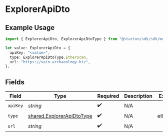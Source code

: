 # ExplorerApiDto

## Example Usage

```typescript
import { ExplorerApiDto, ExplorerApiDtoType } from "@starton/sdk/sdk/models/shared";

let value: ExplorerApiDto = {
  apiKey: "<value>",
  type: ExplorerApiDtoType.Etherscan,
  url: "https://vain-archaeology.biz",
};
```

## Fields

| Field                                                                         | Type                                                                          | Required                                                                      | Description                                                                   | Example                                                                       |
| ----------------------------------------------------------------------------- | ----------------------------------------------------------------------------- | ----------------------------------------------------------------------------- | ----------------------------------------------------------------------------- | ----------------------------------------------------------------------------- |
| `apiKey`                                                                      | *string*                                                                      | :heavy_check_mark:                                                            | N/A                                                                           |                                                                               |
| `type`                                                                        | [shared.ExplorerApiDtoType](../../../sdk/models/shared/explorerapidtotype.md) | :heavy_check_mark:                                                            | N/A                                                                           | etherscan                                                                     |
| `url`                                                                         | *string*                                                                      | :heavy_check_mark:                                                            | N/A                                                                           |                                                                               |